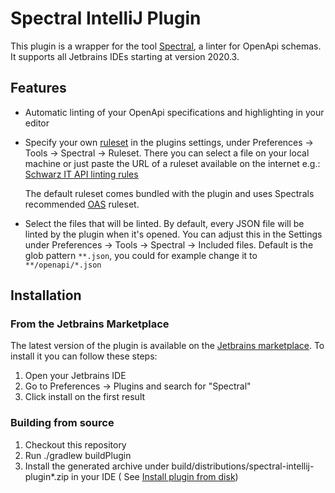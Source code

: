 # Spectral IntelliJ Plugin

This plugin is a wrapper for the tool [Spectral](https://github.com/stoplightio/spectral), a linter for OpenApi schemas.
It supports all Jetbrains IDEs starting at version 2020.3.

## Features

- Automatic linting of your OpenApi specifications and highlighting in your editor
- Specify your own [ruleset](https://meta.stoplight.io/docs/spectral/ZG9jOjYyMDc0NA-rulesets) in the plugins settings,
  under Preferences -> Tools -> Spectral -> Ruleset. There you can select a file on your local machine or just paste the
  URL of a ruleset available on the internet e.g.:
  [Schwarz IT API linting rules](https://github.com/SchwarzIT/api-linter-rules)

  The default ruleset comes bundled with the plugin and uses Spectrals
  recommended [OAS](https://meta.stoplight.io/docs/spectral/ZG9jOjExNw-open-api-rules) ruleset.
- Select the files that will be linted. By default, every JSON file will be linted by the plugin when it's opened. You
  can adjust this in the Settings under Preferences -> Tools -> Spectral -> Included files. Default is the glob
  pattern `**.json`, you could for example change it to `**/openapi/*.json`

## Installation

### From the Jetbrains Marketplace

The latest version of the plugin is available on the [Jetbrains marketplace](https://plugins.jetbrains.com/plugin/18520-spectral). To install it you can follow these
steps:

1. Open your Jetbrains IDE
2. Go to Preferences -> Plugins and search for "Spectral"
3. Click install on the first result

### Building from source

1. Checkout this repository
2. Run ./gradlew buildPlugin
3. Install the generated archive under build/distributions/spectral-intellij-plugin*.zip in your IDE (
   See [Install plugin from disk](https://www.jetbrains.com/help/idea/managing-plugins.html#install_plugin_from_disk))
